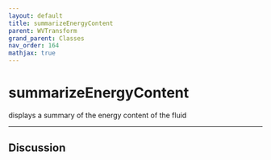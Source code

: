 ```yaml
---
layout: default
title: summarizeEnergyContent
parent: WVTransform
grand_parent: Classes
nav_order: 164
mathjax: true
---
```


#  summarizeEnergyContent

displays a summary of the energy content of the fluid


---

## Discussion

  
